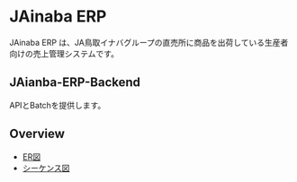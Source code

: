 # JAinaba ERP
JAinaba ERP は、JA鳥取イナバグループの直売所に商品を出荷している生産者向けの売上管理システムです。

## JAianba-ERP-Backend
APIとBatchを提供します。

## Overview
- [ER図](./docs/er_diagram.md)
- [シーケンス図](./docs/sequence_diagram.md)

